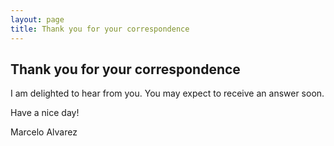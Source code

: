 ```yaml
---
layout: page
title: Thank you for your correspondence
---
```

## Thank you for your correspondence
I am delighted to hear from you. You may expect to receive an answer soon.

Have a nice day!

Marcelo Alvarez
